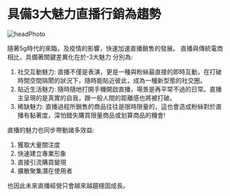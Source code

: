 # 具備3大魅力直播行銷為趨勢

![headPhoto](https://i2.kknews.cc/SIG=2mvouv7/ctp-vzntr/s66r025517q24ror81q191999prn3r6r.jpg)

隨著5g時代的來臨，及疫情的影響，快速加速直播銷售的發展。
直播與傳統電商相比，具備著關鍵差異化在於-3大魅力
分別為:
 
 1.	社交互動魅力:
直播不僅是表演，更是一種與粉絲最直接的即時互動，在打破時間空間隔閡的狀況下，隨時能貼近彼此，成為一種新型態的社交圈。
2.	貼近生活魅力:
隨時隨地打開手機開啟直播，場景是再平常不過的日常。直播主呈現的是真實的自我，跟一般人間的距離感也將被打破。
3.	稀缺魅力:
直播過程所銷售的商品往往是限時限量的，這也會造成粉絲對於直播有黏著度，深怕錯失購買限量商品或划算商品的機會!

直播的魅力也同步帶動諸多效益:
1.	獲取大量關注度
2.	快速建立專業形象
3.	直接引流購買變現
4.	擴散聚集潛在使用者

也因此未來直播經營只會越來越趨穩固成長。


